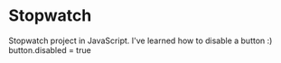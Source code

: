 # Stopwatch
Stopwatch project in JavaScript. I've learned how to disable a button :)   
button.disabled = true
